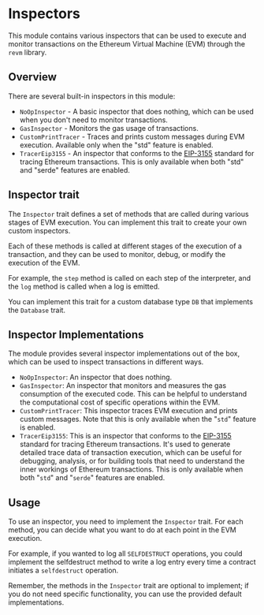 # Inspectors

This module contains various inspectors that can be used to execute and monitor transactions on the Ethereum Virtual Machine (EVM) through the `revm` library.

## Overview

There are several built-in inspectors in this module:

- `NoOpInspector` - A basic inspector that does nothing, which can be used when you don't need to monitor transactions.
- `GasInspector` - Monitors the gas usage of transactions.
- `CustomPrintTracer` - Traces and prints custom messages during EVM execution. Available only when the "std" feature is enabled.
- `TracerEip3155` - An inspector that conforms to the [EIP-3155](https://eips.ethereum.org/EIPS/eip-3155) standard for tracing Ethereum transactions. This is only available when both "std" and "serde" features are enabled.

## Inspector trait

The `Inspector` trait defines a set of methods that are called during various stages of EVM execution. You can implement this trait to create your own custom inspectors.

Each of these methods is called at different stages of the execution of a transaction, and they can be used to monitor, debug, or modify the execution of the EVM.

For example, the `step` method is called on each step of the interpreter, and the `log` method is called when a log is emitted.

You can implement this trait for a custom database type `DB` that implements the `Database` trait.

## Inspector Implementations

The module provides several inspector implementations out of the box, which can be used to inspect transactions in different ways.

- `NoOpInspector`: An inspector that does nothing.
- `GasInspector`: An inspector that monitors and measures the gas consumption of the executed code. This can be helpful to understand the computational cost of specific operations within the EVM.
- `CustomPrintTracer`: This inspector traces EVM execution and prints custom messages. Note that this is only available when the "`std`" feature is enabled.
- `TracerEip3155`: This is an inspector that conforms to the [EIP-3155]() standard for tracing Ethereum transactions. It's used to generate detailed trace data of transaction execution, which can be useful for debugging, analysis, or for building tools that need to understand the inner workings of Ethereum transactions. This is only available when both "`std`" and "`serde`" features are enabled.

## Usage

To use an inspector, you need to implement the `Inspector` trait. For each method, you can decide what you want to do at each point in the EVM execution.

For example, if you wanted to log all `SELFDESTRUCT` operations, you could implement the selfdestruct method to write a log entry every time a contract initiates a `selfdestruct` operation.

Remember, the methods in the `Inspector` trait are optional to implement; if you do not need specific functionality, you can use the provided default implementations.
